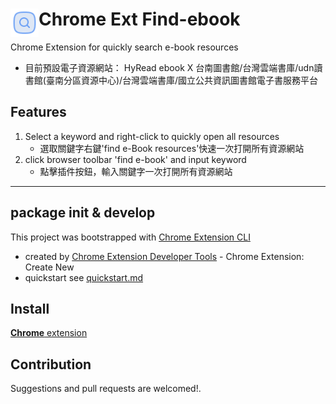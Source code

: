 # <img src="public/icons/icon_48.png" width="45" align="left"> Chrome Ext Find-ebook

Chrome Extension for quickly search e-book resources
- 目前預設電子資源網站： HyRead ebook X 台南圖書館/台灣雲端書庫/udn讀書館(臺南分區資源中心)/台灣雲端書庫/國立公共資訊圖書館電子書服務平台


## Features

1. Select a keyword and right-click to quickly open all resources
   - 選取關鍵字右鍵'find e-Book resources'快速一次打開所有資源網站
2. click browser toolbar 'find e-book' and input keyword
   - 點擊插件按鈕，輸入關鍵字一次打開所有資源網站



---
## package init & develop

This project was bootstrapped with [Chrome Extension CLI](https://github.com/dutiyesh/chrome-extension-cli)

- created by [Chrome Extension Developer Tools](https://marketplace.visualstudio.com/items?itemName=aaravb.chrome-extension-developer-tools) - Chrome Extension: Create New
- quickstart see [quickstart.md](quickstart.md)


## Install

[**Chrome** extension]()

## Contribution

Suggestions and pull requests are welcomed!.




